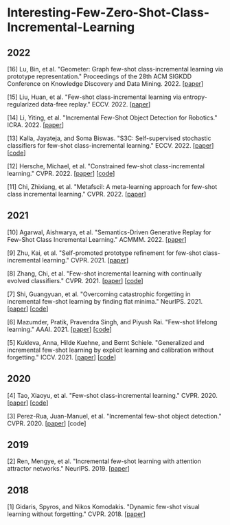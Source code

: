 # Interesting-Few-Zero-Shot-Class-Incremental-Learning

## 2022
[16] Lu, Bin, et al. "Geometer: Graph few-shot class-incremental learning via prototype representation." Proceedings of the 28th ACM SIGKDD Conference on Knowledge Discovery and Data Mining. 2022. [[paper](https://dl.acm.org/doi/pdf/10.1145/3534678.3539280)]

[15] Liu, Huan, et al. "Few-shot class-incremental learning via entropy-regularized data-free replay." ECCV. 2022. [[paper](https://link.springer.com/chapter/10.1007/978-3-031-20053-3_9)]

[14] Li, Yiting, et al. "Incremental Few-Shot Object Detection for Robotics." ICRA. 2022. [[paper](https://ieeexplore.ieee.org/stamp/stamp.jsp?tp=&arnumber=9811856)]

[13] Kalla, Jayateja, and Soma Biswas. "S3C: Self-supervised stochastic classifiers for few-shot class-incremental learning." ECCV. 2022. [[paper](https://link.springer.com/chapter/10.1007/978-3-031-19806-9_25)] [[code](https://github.com/JAYATEJAK/S3C)]

[12] Hersche, Michael, et al. "Constrained few-shot class-incremental learning." CVPR. 2022. [[paper](https://openaccess.thecvf.com/content/CVPR2022/papers/Hersche_Constrained_Few-Shot_Class-Incremental_Learning_CVPR_2022_paper.pdf)] [[code](https://github.com/IBM/constrained-FSCIL)]

[11] Chi, Zhixiang, et al. "Metafscil: A meta-learning approach for few-shot class incremental learning." CVPR. 2022. [[paper](https://openaccess.thecvf.com/content/CVPR2022/papers/Chi_MetaFSCIL_A_Meta-Learning_Approach_for_Few-Shot_Class_Incremental_Learning_CVPR_2022_paper.pdf)]
## 2021

[10] Agarwal, Aishwarya, et al. "Semantics-Driven Generative Replay for Few-Shot Class Incremental Learning." ACMMM. 2022. [[paper](https://dl.acm.org/doi/pdf/10.1145/3503161.3548160)]

[9] Zhu, Kai, et al. "Self-promoted prototype refinement for few-shot class-incremental learning." CVPR. 2021. [[paper](https://openaccess.thecvf.com/content/CVPR2021/papers/Zhu_Self-Promoted_Prototype_Refinement_for_Few-Shot_Class-Incremental_Learning_CVPR_2021_paper.pdf)] 

[8] Zhang, Chi, et al. "Few-shot incremental learning with continually evolved classifiers." CVPR. 2021. [[paper](https://openaccess.thecvf.com/content/CVPR2021/papers/Zhang_Few-Shot_Incremental_Learning_With_Continually_Evolved_Classifiers_CVPR_2021_paper.pdf)] [[code](https://github.com/icoz69/CEC-CVPR2021/tree/main)]


[7] Shi, Guangyuan, et al. "Overcoming catastrophic forgetting in incremental few-shot learning by finding flat minima." NeurIPS. 2021. [[paper](https://proceedings.neurips.cc/paper_files/paper/2021/file/357cfba15668cc2e1e73111e09d54383-Paper.pdf)] [[code](https://github.com/moukamisama/F2M)]

[6] Mazumder, Pratik, Pravendra Singh, and Piyush Rai. "Few-shot lifelong learning." AAAI. 2021. [[paper](https://arxiv.org/pdf/2103.00991.pdf)] [[code](https://github.com/pratikm141/FSLL)]

[5] Kukleva, Anna, Hilde Kuehne, and Bernt Schiele. "Generalized and incremental few-shot learning by explicit learning and calibration without forgetting." ICCV. 2021. [[paper](https://openaccess.thecvf.com/content/ICCV2021/papers/Kukleva_Generalized_and_Incremental_Few-Shot_Learning_by_Explicit_Learning_and_Calibration_ICCV_2021_paper.pdf)] [[code](https://github.com/annusha/LCwoF)]

## 2020
[4] Tao, Xiaoyu, et al. "Few-shot class-incremental learning." CVPR. 2020. [[paper](https://openaccess.thecvf.com/content_CVPR_2020/papers/Tao_Few-Shot_Class-Incremental_Learning_CVPR_2020_paper.pdf)] [[code](https://github.com/xyutao/fscil)]

[3] Perez-Rua, Juan-Manuel, et al. "Incremental few-shot object detection." CVPR. 2020. [[paper](https://openaccess.thecvf.com/content_CVPR_2020/papers/Perez-Rua_Incremental_Few-Shot_Object_Detection_CVPR_2020_paper.pdf)] [code]

## 2019 
[2] Ren, Mengye, et al. "Incremental few-shot learning with attention attractor networks." NeurIPS. 2019. [[paper](https://proceedings.neurips.cc/paper_files/paper/2019/file/e833e042f509c996b1b25324d56659fb-Paper.pdf)]

## 2018
[1] Gidaris, Spyros, and Nikos Komodakis. "Dynamic few-shot visual learning without forgetting." CVPR. 2018. [[paper](https://openaccess.thecvf.com/content_cvpr_2018/papers/Gidaris_Dynamic_Few-Shot_Visual_CVPR_2018_paper.pdf)]
